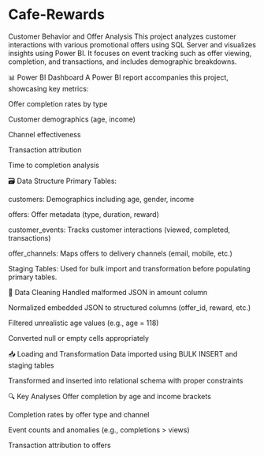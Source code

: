 # Cafe-Rewards
Customer Behavior and Offer Analysis
This project analyzes customer interactions with various promotional offers using SQL Server and visualizes insights using Power BI. It focuses on event tracking such as offer viewing, completion, and transactions, and includes demographic breakdowns.

📊 Power BI Dashboard
A Power BI report accompanies this project, showcasing key metrics:

Offer completion rates by type

Customer demographics (age, income)

Channel effectiveness

Transaction attribution

Time to completion analysis

🗃️ Data Structure
Primary Tables:

customers: Demographics including age, gender, income

offers: Offer metadata (type, duration, reward)

customer_events: Tracks customer interactions (viewed, completed, transactions)

offer_channels: Maps offers to delivery channels (email, mobile, etc.)

Staging Tables: Used for bulk import and transformation before populating primary tables.

🧹 Data Cleaning
Handled malformed JSON in amount column

Normalized embedded JSON to structured columns (offer_id, reward, etc.)

Filtered unrealistic age values (e.g., age = 118)

Converted null or empty cells appropriately

📥 Loading and Transformation
Data imported using BULK INSERT and staging tables

Transformed and inserted into relational schema with proper constraints

🔍 Key Analyses
Offer completion by age and income brackets

Completion rates by offer type and channel

Event counts and anomalies (e.g., completions > views)

Transaction attribution to offers

